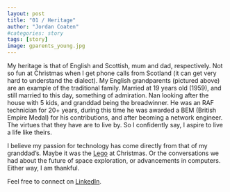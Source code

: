 ```yaml
---
layout: post
title: "01 / Heritage"
author: "Jordan Coaten"
#categories: story
tags: [story]
image: gparents_young.jpg
---
```

My heritage is that of English and Scottish, mum and dad, respectively. Not so fun at Christmas when I get phone calls from Scotland (it can get very hard to understand the dialect). My English grandparents (pictured above) are an example of the traditional family. Married at 19 years old (1959), and still married to this day, something of admiration. Nan looking after the house with 5 kids, and granddad being the breadwinner. He was an RAF technician for 20+ years, during this time he was awarded a BEM (British Empire Medal) for his contributions, and after beoming a network engineer. The virtues that they have are to live by. So I confidently say, I aspire to live a life like theirs. 

I believe my passion for technology has come directly from that of my granddad’s. Maybe it was the <a href="http://jcoaten.com/2-lego.html">Lego</a> at Christmas. Or the conversations we had about the future of space exploration, or advancements in computers. Either way, I am thankful.

Feel free to connect on [LinkedIn](https://www.linkedin.com/in/j-coaten-engineer/).

